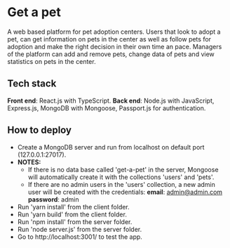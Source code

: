 # Get a pet

A web based platform for pet adoption centers.
Users that look to adopt a pet, can get information on pets in the center as well as follow pets for adoption and make the right decision in their own time an pace.
Managers of the platform can add and remove pets, change data of pets and view statistics on pets in the center.

## Tech stack

**Front end**: React.js with TypeScript.
**Back end**: Node.js with JavaScript, Express.js, MongoDB with Mongoose, Passport.js for authentication.

## How to deploy

- Create a MongoDB server and run from localhost on default port (127.0.0.1:27017).
- **NOTES:**
	- If there is no data base called 'get-a-pet' in the server, Mongoose will automatically create it with the collections 'users' and  'pets'.
	- If there are no admin users in the 'users' collection, a new admin user will be created with the credentials:
	**email**: admin@admin.com
	**password**: admin
- Run 'yarn install' from the client folder.
- Run 'yarn build' from the client folder.
- Run 'npm install' from the server folder.
- Run 'node server.js' from the server folder.
- Go to http://localhost:3001/ to test the app.